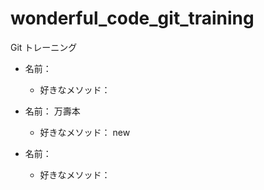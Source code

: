 # wonderful_code_git_training
Git トレーニング

* 名前：
  * 好きなメソッド：

* 名前： 万壽本
  * 好きなメソッド： new
* 名前：
  * 好きなメソッド：
